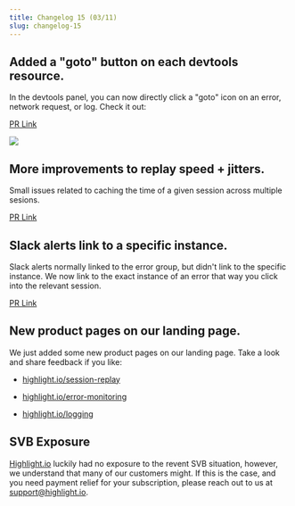 ```yaml
---
title: Changelog 15 (03/11)
slug: changelog-15
---
```


## Added a "goto" button on each devtools resource.

In the devtools panel, you can now directly click a "goto" icon on an error, network request, or log. Check it out:

[PR Link](https://github.com/highlight/highlight/issues/4485)

![](/images/goto.png)

## More improvements to replay speed + jitters.

Small issues related to caching the time of a given session across multiple sesions.

[PR Link](https://github.com/highlight/highlight/issues/4499)

## Slack alerts link to a specific instance.

Slack alerts normally linked to the error group, but didn't link to the specific instance. We now link to the exact instance of an error that way you click into the relevant session.

[PR Link](https://github.com/highlight/highlight/issues/4485)

## New product pages on our landing page.

We just added some new product pages on our landing page. Take a look and share feedback if you like:

- [highlight.io/session-replay](https://www.highlight.io/session-replay)

- [highlight.io/error-monitoring](https://www.highlight.io/error-monitoring)

- [highlight.io/logging](https://www.highlight.io/logging)

## SVB Exposure

[Highlight.io](https://highlight.io) luckily had no exposure to the revent SVB situation, however, we understand that many of our customers might. If this is the case, and you need payment relief for your subscription, please reach out to us at [support@highlight.io](mailto:support@highlight.io).
